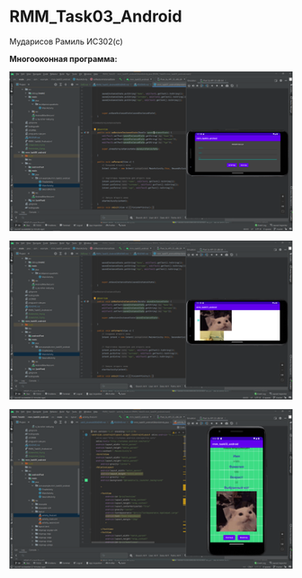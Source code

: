 # RMM_Task03_Android
Мударисов Рамиль ИС302(с)

**Многооконная программа:**

![Screenshot](MainActivity.png)

![Screenshot](SeconActivity.png)

![Screenshot](FinalActivity.png)

